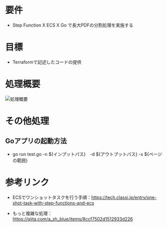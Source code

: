 # 要件
- Step Function X ECS X Go で長大PDFの分割処理を実施する

# 目標
- Terraformで記述したコードの提供

# 処理概要
![処理概要](https://i.gyazo.com/431ef139b1108823c996cfab249b65e6.png)

# その他処理
## Goアプリの起動方法
- go run test.go -n ${インプットパス}　-d ${アウトプットパス} -s ${ページの範囲}

# 参考リンク
- ECSでワンショットタスクを行う手順：https://tech.classi.jp/entry/one-shot-task-with-step-functions-and-ecs

- もっと複雑な処理：
https://qiita.com/a_sh_blue/items/8ccf7502d1512933d226